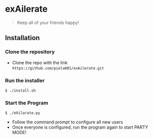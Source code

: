 # exAilerate

> Keep all of your friends happy!

## Installation

### Clone the repository
- Clone the repo with the link `https://github.com/piela001/exAilerate.git`

### Run the installer
```shell
$ ./install.sh
```

### Start the Program
```shell
$ ./eXilarate.py
```
- Follow the command prompt to configure all new users
- Once everyone is configured, run the program again to start PARTY MODE!
